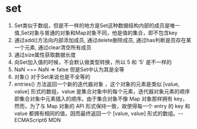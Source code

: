 # set
 1. Set类似于数组，但是不一样的地方是Set这种数据结构内部的成员是唯一值,Set对象与普通的对象和Map对象不同，他是值的集合，即不包含key
 2. 通过add()方法向内部添加成员, 通过delete删除成员, 通过has判断是否存在某一个元素, 通过clear清空所有成员
 3. 通过size属性获取数据长度
 4. 向Set加入值的时候，不会默认做类型转换，所以 5 和 '5' 是不一样的
 5. NaN === NaN => false 但是Set中认为其是全等
 6. 对象{} 对于Set来说也是不全等的
 7. entries() 方法返回一个新的迭代器对象 ，这个对象的元素是类似 [value, value] 形式的数组，value 是集合对象中的每个元素，迭代器对象元素的顺序即集合对象中元素插入的顺序。由于集合对象不像 Map 对象那样拥有 key，然而，为了与 Map 对象的 API 形式保持一致，故使得每一个 entry 的 key 和 value 都拥有相同的值，因而最终返回一个 [value, value] 形式的数组。--ECMAScript6 MDN